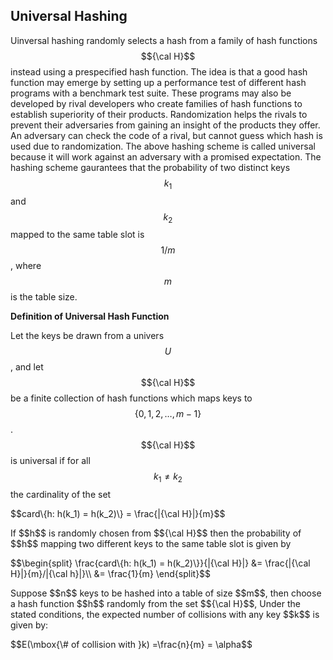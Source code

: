 ## Universal Hashing

<script type="text/javascript" src="https://cdnjs.cloudflare.com/ajax/libs/mathjax/2.7.0/MathJax.js?config=TeX-AMS_CHTML"> </script> <script type="text/x-mathjax-config"> MathJax.Hub.Config({ tex2jax: { inlineMath: [['$','$'], ['\\(','\\)']], processEscapes: true}, jax: ["input/TeX","input/MathML","input/AsciiMath","output/CommonHTML"], extensions: ["tex2jax.js","mml2jax.js","asciimath2jax.js","MathMenu.js","MathZoom.js","AssistiveMML.js", "[Contrib]/a11y/accessibility-menu.js"], TeX: { extensions: ["AMSmath.js","AMSsymbols.js","noErrors.js","noUndefined.js"], equationNumbers: { autoNumber: "AMS" } } }); </script> 

Uinversal hashing randomly selects a hash from a family of hash functions $${\cal H}$$ instead using a prespecified hash function. The idea is that
a good hash function may emerge by setting up a performance test of different hash programs with a benchmark test suite. These programs may also be
developed by rival developers who create families of hash functions to establish superiority of their products. Randomization helps the rivals to 
prevent their adversaries from gaining an insight of the products they offer. An adversary can check the code of a rival, but cannot guess which
hash is used due to randomization. The above hashing scheme is called universal because it will work against an adversary with a promised expectation.
The hashing scheme gaurantees that the probability of two distinct keys $$k_1$$ and $$k_2$$ mapped to the same table slot is $$1/m$$, where $$m$$
is the table size.

<strong>Definition of Universal Hash Function</strong>

Let the keys be drawn from a univers $$U$$, and let $${\cal H}$$ be a finite collection of hash functions which maps keys to $$\{0, 1, 2, \ldots, m-1\}$$.
$${\cal H}$$ is universal if for all $$k_1\ne k_2$$ the cardinality of the set
<p style="align-text:center">
          $$card\{h: h(k_1) = h(k_2)\} = \frac{|{\cal H}|}{m}$$
</p>
If $$h$$ is randomly chosen from $${\cal H}$$ then the probability of $$h$$ mapping two different keys to the same table slot is given by
 <p style="align-text:center">
   $$\begin{split}      
        \frac{card\{h: h(k_1) = h(k_2)\}}{|{\cal H}|} &= \frac{|{\cal H}|}{m}/|{\cal h}|}\\
         &= \frac{1}{m}
  \end{split}$$
</p>         
Suppose $$n$$ keys to be hashed into a table of size $$m$$, then choose a hash function $$h$$ randomly from the set $${\cal H}$$, Under the
stated conditions, the expected number of collisions with any key $$k$$ is given by:
<p style="align-text:center">
$$E(\mbox{\# of collision with }k) =\frac{n}{m} = \alpha$$
</p>
